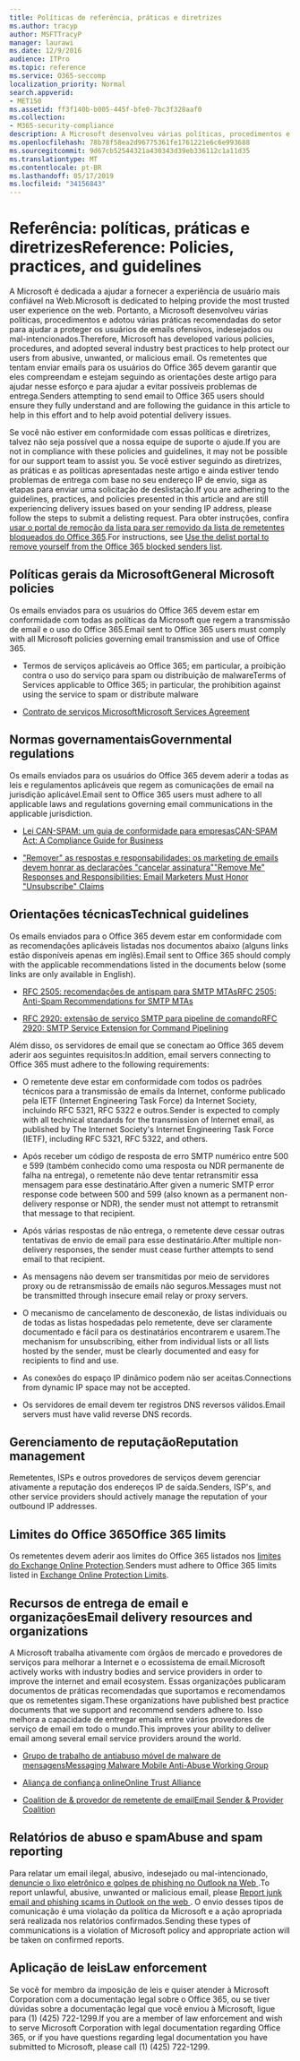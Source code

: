 ```yaml
---
title: Políticas de referência, práticas e diretrizes
ms.author: tracyp
author: MSFTTracyP
manager: laurawi
ms.date: 12/9/2016
audience: ITPro
ms.topic: reference
ms.service: O365-seccomp
localization_priority: Normal
search.appverid:
- MET150
ms.assetid: ff3f140b-b005-445f-bfe0-7bc3f328aaf0
ms.collection:
- M365-security-compliance
description: A Microsoft desenvolveu várias políticas, procedimentos e adotou várias práticas recomendadas do setor para ajudar a proteger os usuários de emails ofensivos, indesejados ou mal-intencionados.
ms.openlocfilehash: 78b78f58ea2d96775361fe1761221e6c6e993688
ms.sourcegitcommit: 9d67cb52544321a430343d39eb336112c1a11d35
ms.translationtype: MT
ms.contentlocale: pt-BR
ms.lasthandoff: 05/17/2019
ms.locfileid: "34156843"
---
```

# <a name="reference-policies-practices-and-guidelines"></a><span data-ttu-id="50a8b-103">Referência: políticas, práticas e diretrizes</span><span class="sxs-lookup"><span data-stu-id="50a8b-103">Reference: Policies, practices, and guidelines</span></span>
  
<span data-ttu-id="50a8b-104">A Microsoft é dedicada a ajudar a fornecer a experiência de usuário mais confiável na Web.</span><span class="sxs-lookup"><span data-stu-id="50a8b-104">Microsoft is dedicated to helping provide the most trusted user experience on the web.</span></span> <span data-ttu-id="50a8b-105">Portanto, a Microsoft desenvolveu várias políticas, procedimentos e adotou várias práticas recomendadas do setor para ajudar a proteger os usuários de emails ofensivos, indesejados ou mal-intencionados.</span><span class="sxs-lookup"><span data-stu-id="50a8b-105">Therefore, Microsoft has developed various policies, procedures, and adopted several industry best practices to help protect our users from abusive, unwanted, or malicious email.</span></span> <span data-ttu-id="50a8b-106">Os remetentes que tentam enviar emails para os usuários do Office 365 devem garantir que eles compreendam e estejam seguindo as orientações deste artigo para ajudar nesse esforço e para ajudar a evitar possíveis problemas de entrega.</span><span class="sxs-lookup"><span data-stu-id="50a8b-106">Senders attempting to send email to Office 365 users should ensure they fully understand and are following the guidance in this article to help in this effort and to help avoid potential delivery issues.</span></span>
  
<span data-ttu-id="50a8b-107">Se você não estiver em conformidade com essas políticas e diretrizes, talvez não seja possível que a nossa equipe de suporte o ajude.</span><span class="sxs-lookup"><span data-stu-id="50a8b-107">If you are not in compliance with these policies and guidelines, it may not be possible for our support team to assist you.</span></span> <span data-ttu-id="50a8b-108">Se você estiver seguindo as diretrizes, as práticas e as políticas apresentadas neste artigo e ainda estiver tendo problemas de entrega com base no seu endereço IP de envio, siga as etapas para enviar uma solicitação de deslistação.</span><span class="sxs-lookup"><span data-stu-id="50a8b-108">If you are adhering to the guidelines, practices, and policies presented in this article and are still experiencing delivery issues based on your sending IP address, please follow the steps to submit a delisting request.</span></span> <span data-ttu-id="50a8b-109">Para obter instruções, confira [usar o portal de remoção da lista para ser removido da lista de remetentes bloqueados do Office 365](use-the-delist-portal-to-remove-yourself-from-the-office-365-blocked-senders-lis.md).</span><span class="sxs-lookup"><span data-stu-id="50a8b-109">For instructions, see [Use the delist portal to remove yourself from the Office 365 blocked senders list](use-the-delist-portal-to-remove-yourself-from-the-office-365-blocked-senders-lis.md).</span></span>
  
## <a name="general-microsoft-policies"></a><span data-ttu-id="50a8b-110">Políticas gerais da Microsoft</span><span class="sxs-lookup"><span data-stu-id="50a8b-110">General Microsoft policies</span></span>
<span data-ttu-id="50a8b-111"><a name="GenMsftPolicies"> </a></span><span class="sxs-lookup"><span data-stu-id="50a8b-111"></span></span>

<span data-ttu-id="50a8b-112">Os emails enviados para os usuários do Office 365 devem estar em conformidade com todas as políticas da Microsoft que regem a transmissão de email e o uso do Office 365.</span><span class="sxs-lookup"><span data-stu-id="50a8b-112">Email sent to Office 365 users must comply with all Microsoft policies governing email transmission and use of Office 365.</span></span>
  
- <span data-ttu-id="50a8b-113">Termos de serviços aplicáveis ao Office 365; em particular, a proibição contra o uso do serviço para spam ou distribuição de malware</span><span class="sxs-lookup"><span data-stu-id="50a8b-113">Terms of Services applicable to Office 365; in particular, the prohibition against using the service to spam or distribute malware</span></span>
    
- [<span data-ttu-id="50a8b-114">Contrato de serviços Microsoft</span><span class="sxs-lookup"><span data-stu-id="50a8b-114">Microsoft Services Agreement</span></span>](https://www.microsoft.com/servicesagreement/)
    
## <a name="governmental-regulations"></a><span data-ttu-id="50a8b-115">Normas governamentais</span><span class="sxs-lookup"><span data-stu-id="50a8b-115">Governmental regulations</span></span>
<span data-ttu-id="50a8b-116"><a name="GovtRegulations"> </a></span><span class="sxs-lookup"><span data-stu-id="50a8b-116"></span></span>

<span data-ttu-id="50a8b-117">Os emails enviados para os usuários do Office 365 devem aderir a todas as leis e regulamentos aplicáveis que regem as comunicações de email na jurisdição aplicável.</span><span class="sxs-lookup"><span data-stu-id="50a8b-117">Email sent to Office 365 users must adhere to all applicable laws and regulations governing email communications in the applicable jurisdiction.</span></span>
  
- [<span data-ttu-id="50a8b-118">Lei CAN-SPAM: um guia de conformidade para empresas</span><span class="sxs-lookup"><span data-stu-id="50a8b-118">CAN-SPAM Act: A Compliance Guide for Business</span></span>](https://www.ftc.gov/tips-advice/business-center/guidance/can-spam-act-compliance-guide-business)
    
- [<span data-ttu-id="50a8b-119">"Remover" as respostas e responsabilidades: os marketing de emails devem honrar as declarações "cancelar assinatura"</span><span class="sxs-lookup"><span data-stu-id="50a8b-119">"Remove Me" Responses and Responsibilities: Email Marketers Must Honor "Unsubscribe" Claims</span></span>](https://www.lawpublish.com/ftc-emai-marketers-unsubscribe-claims.mdl)
    
## <a name="technical-guidelines"></a><span data-ttu-id="50a8b-120">Orientações técnicas</span><span class="sxs-lookup"><span data-stu-id="50a8b-120">Technical guidelines</span></span>
<span data-ttu-id="50a8b-121"><a name="TechGuidelines"> </a></span><span class="sxs-lookup"><span data-stu-id="50a8b-121"></span></span>

<span data-ttu-id="50a8b-122">Os emails enviados para o Office 365 devem estar em conformidade com as recomendações aplicáveis listadas nos documentos abaixo (alguns links estão disponíveis apenas em inglês).</span><span class="sxs-lookup"><span data-stu-id="50a8b-122">Email sent to Office 365 should comply with the applicable recommendations listed in the documents below (some links are only available in English).</span></span>
  
- [<span data-ttu-id="50a8b-123">RFC 2505: recomendações de antispam para SMTP MTAs</span><span class="sxs-lookup"><span data-stu-id="50a8b-123">RFC 2505: Anti-Spam Recommendations for SMTP MTAs</span></span>](https://www.ietf.org/rfc/rfc2505.txt)
    
- [<span data-ttu-id="50a8b-124">RFC 2920: extensão de serviço SMTP para pipeline de comando</span><span class="sxs-lookup"><span data-stu-id="50a8b-124">RFC 2920: SMTP Service Extension for Command Pipelining</span></span>](https://www.ietf.org/rfc/rfc2920.txt)
    
<span data-ttu-id="50a8b-125">Além disso, os servidores de email que se conectam ao Office 365 devem aderir aos seguintes requisitos:</span><span class="sxs-lookup"><span data-stu-id="50a8b-125">In addition, email servers connecting to Office 365 must adhere to the following requirements:</span></span>
  
- <span data-ttu-id="50a8b-126">O remetente deve estar em conformidade com todos os padrões técnicos para a transmissão de emails da Internet, conforme publicado pela IETF (Internet Engineering Task Force) da Internet Society, incluindo RFC 5321, RFC 5322 e outros.</span><span class="sxs-lookup"><span data-stu-id="50a8b-126">Sender is expected to comply with all technical standards for the transmission of Internet email, as published by The Internet Society's Internet Engineering Task Force (IETF), including RFC 5321, RFC 5322, and others.</span></span> 
    
- <span data-ttu-id="50a8b-127">Após receber um código de resposta de erro SMTP numérico entre 500 e 599 (também conhecido como uma resposta ou NDR permanente de falha na entrega), o remetente não deve tentar retransmitir essa mensagem para esse destinatário.</span><span class="sxs-lookup"><span data-stu-id="50a8b-127">After given a numeric SMTP error response code between 500 and 599 (also known as a permanent non-delivery response or NDR), the sender must not attempt to retransmit that message to that recipient.</span></span>
    
- <span data-ttu-id="50a8b-128">Após várias respostas de não entrega, o remetente deve cessar outras tentativas de envio de email para esse destinatário.</span><span class="sxs-lookup"><span data-stu-id="50a8b-128">After multiple non-delivery responses, the sender must cease further attempts to send email to that recipient.</span></span>
    
- <span data-ttu-id="50a8b-129">As mensagens não devem ser transmitidas por meio de servidores proxy ou de retransmissão de emails não seguros.</span><span class="sxs-lookup"><span data-stu-id="50a8b-129">Messages must not be transmitted through insecure email relay or proxy servers.</span></span>
    
- <span data-ttu-id="50a8b-130">O mecanismo de cancelamento de desconexão, de listas individuais ou de todas as listas hospedadas pelo remetente, deve ser claramente documentado e fácil para os destinatários encontrarem e usarem.</span><span class="sxs-lookup"><span data-stu-id="50a8b-130">The mechanism for unsubscribing, either from individual lists or all lists hosted by the sender, must be clearly documented and easy for recipients to find and use.</span></span>
    
- <span data-ttu-id="50a8b-131">As conexões do espaço IP dinâmico podem não ser aceitas.</span><span class="sxs-lookup"><span data-stu-id="50a8b-131">Connections from dynamic IP space may not be accepted.</span></span>
    
- <span data-ttu-id="50a8b-132">Os servidores de email devem ter registros DNS reversos válidos.</span><span class="sxs-lookup"><span data-stu-id="50a8b-132">Email servers must have valid reverse DNS records.</span></span>
    
## <a name="reputation-management"></a><span data-ttu-id="50a8b-133">Gerenciamento de reputação</span><span class="sxs-lookup"><span data-stu-id="50a8b-133">Reputation management</span></span>
<span data-ttu-id="50a8b-134"><a name="RepManagement"> </a></span><span class="sxs-lookup"><span data-stu-id="50a8b-134"></span></span>

<span data-ttu-id="50a8b-135">Remetentes, ISPs e outros provedores de serviços devem gerenciar ativamente a reputação dos endereços IP de saída.</span><span class="sxs-lookup"><span data-stu-id="50a8b-135">Senders, ISP's, and other service providers should actively manage the reputation of your outbound IP addresses.</span></span>
  
## <a name="office-365-limits"></a><span data-ttu-id="50a8b-136">Limites do Office 365</span><span class="sxs-lookup"><span data-stu-id="50a8b-136">Office 365 limits</span></span>
<span data-ttu-id="50a8b-137"><a name="sectionSection4"> </a></span><span class="sxs-lookup"><span data-stu-id="50a8b-137"></span></span>

<span data-ttu-id="50a8b-138">Os remetentes devem aderir aos limites do Office 365 listados nos [limites do Exchange Online Protection](https://technet.microsoft.com/library/exchange-online-protection-limits.aspx).</span><span class="sxs-lookup"><span data-stu-id="50a8b-138">Senders must adhere to Office 365 limits listed in [Exchange Online Protection Limits](https://technet.microsoft.com/library/exchange-online-protection-limits.aspx).</span></span>
  
## <a name="email-delivery-resources-and-organizations"></a><span data-ttu-id="50a8b-139">Recursos de entrega de email e organizações</span><span class="sxs-lookup"><span data-stu-id="50a8b-139">Email delivery resources and organizations</span></span>
<span data-ttu-id="50a8b-140"><a name="sectionSection5"> </a></span><span class="sxs-lookup"><span data-stu-id="50a8b-140"></span></span>

<span data-ttu-id="50a8b-141">A Microsoft trabalha ativamente com órgãos de mercado e provedores de serviços para melhorar a Internet e o ecossistema de email.</span><span class="sxs-lookup"><span data-stu-id="50a8b-141">Microsoft actively works with industry bodies and service providers in order to improve the internet and email ecosystem.</span></span> <span data-ttu-id="50a8b-142">Essas organizações publicaram documentos de práticas recomendadas que suportamos e recomendamos que os remetentes sigam.</span><span class="sxs-lookup"><span data-stu-id="50a8b-142">These organizations have published best practice documents that we support and recommend senders adhere to.</span></span> <span data-ttu-id="50a8b-143">Isso melhora a capacidade de entregar emails entre vários provedores de serviço de email em todo o mundo.</span><span class="sxs-lookup"><span data-stu-id="50a8b-143">This improves your ability to deliver email among several email service providers around the world.</span></span>
  
- [<span data-ttu-id="50a8b-144">Grupo de trabalho de antiabuso móvel de malware de mensagens</span><span class="sxs-lookup"><span data-stu-id="50a8b-144">Messaging Malware Mobile Anti-Abuse Working Group</span></span>](https://www.m3aawg.org/)
    
- [<span data-ttu-id="50a8b-145">Aliança de confiança online</span><span class="sxs-lookup"><span data-stu-id="50a8b-145">Online Trust Alliance </span></span>](https://www.otalliance.org/resources)
    
- [<span data-ttu-id="50a8b-146">Coalition de &amp; provedor de remetente de email</span><span class="sxs-lookup"><span data-stu-id="50a8b-146">Email Sender &amp; Provider Coalition</span></span>](http://www.espcoalition.org/)
    
## <a name="abuse-and-spam-reporting"></a><span data-ttu-id="50a8b-147">Relatórios de abuso e spam</span><span class="sxs-lookup"><span data-stu-id="50a8b-147">Abuse and spam reporting</span></span>
<span data-ttu-id="50a8b-148"><a name="AbuseSpamReports"> </a></span><span class="sxs-lookup"><span data-stu-id="50a8b-148"></span></span>

<span data-ttu-id="50a8b-149">Para relatar um email ilegal, abusivo, indesejado ou mal-intencionado, [denuncie o lixo eletrônico e golpes de phishing no Outlook na Web ](report-junk-email-and-phishing-scams-in-outlook-on-the-web-eop.md).</span><span class="sxs-lookup"><span data-stu-id="50a8b-149">To report unlawful, abusive, unwanted or malicious email, please [Report junk email and phishing scams in Outlook on the web ](report-junk-email-and-phishing-scams-in-outlook-on-the-web-eop.md).</span></span> <span data-ttu-id="50a8b-150">O envio desses tipos de comunicação é uma violação da política da Microsoft e a ação apropriada será realizada nos relatórios confirmados.</span><span class="sxs-lookup"><span data-stu-id="50a8b-150">Sending these types of communications is a violation of Microsoft policy and appropriate action will be taken on confirmed reports.</span></span>
  
## <a name="law-enforcement"></a><span data-ttu-id="50a8b-151">Aplicação de leis</span><span class="sxs-lookup"><span data-stu-id="50a8b-151">Law enforcement</span></span>
<span data-ttu-id="50a8b-152"><a name="sectionSection7"> </a></span><span class="sxs-lookup"><span data-stu-id="50a8b-152"></span></span>

<span data-ttu-id="50a8b-153">Se você for membro da imposição de leis e quiser atender à Microsoft Corporation com a documentação legal sobre o Office 365, ou se tiver dúvidas sobre a documentação legal que você enviou à Microsoft, ligue para (1) (425) 722-1299.</span><span class="sxs-lookup"><span data-stu-id="50a8b-153">If you are a member of law enforcement and wish to serve Microsoft Corporation with legal documentation regarding Office 365, or if you have questions regarding legal documentation you have submitted to Microsoft, please call (1) (425) 722-1299.</span></span>
  

